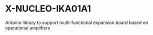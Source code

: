# X-NUCLEO-IKA01A1
Arduino library to support multi-functional expansion board based on operational amplifiers
